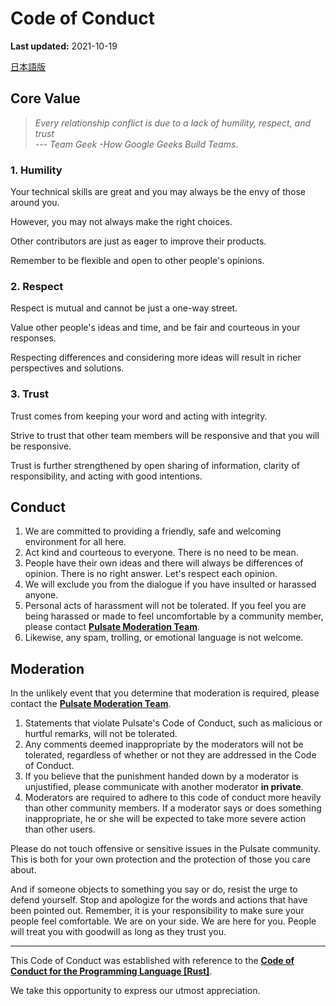 # Code of Conduct

**Last updated:** 2021-10-19

[日本語版](./.github/CODE_OF_CONDUCT_JA.md)

## Core Value

> *Every relationship conflict is due to a lack of humility, respect, and trust  
> --- Team Geek -How Google Geeks Build Teams*.

### 1. Humility

Your technical skills are great and you may always be the envy of those around you.

However, you may not always make the right choices.

Other contributors are just as eager to improve their products.

Remember to be flexible and open to other people's opinions.

### 2. Respect

Respect is mutual and cannot be just a one-way street.

Value other people's ideas and time, and be fair and courteous in your responses.

Respecting differences and considering more ideas will result in richer perspectives and solutions.

### 3. Trust

Trust comes from keeping your word and acting with integrity.

Strive to trust that other team members will be responsive and that you will be responsive.

Trust is further strengthened by open sharing of information, clarity of responsibility, and acting with good intentions.

## Conduct

1. We are committed to providing a friendly, safe and welcoming environment for all here.
2. Act kind and courteous to everyone. There is no need to be mean.
3. People have their own ideas and there will always be differences of opinion. There is no right answer. Let's respect each opinion.
4. We will exclude you from the dialogue if you have insulted or harassed anyone.
5. Personal acts of harassment will not be tolerated. If you feel you are being harassed or made to feel uncomfortable by a community member, please contact [**Pulsate Moderation Team**][mod-email].
6. Likewise, any spam, trolling, or emotional language is not welcome.

## Moderation

In the unlikely event that you determine that moderation is required, please contact the [**Pulsate Moderation Team**][mod-email].

1. Statements that violate Pulsate's Code of Conduct, such as malicious or hurtful remarks, will not be tolerated.
2. Any comments deemed inappropriate by the moderators will not be tolerated, regardless of whether or not they are addressed in the Code of Conduct.
3. If you believe that the punishment handed down by a moderator is unjustified, please communicate with another moderator **in private**.
4. Moderators are required to adhere to this code of conduct more heavily than other community members. If a moderator says or does something inappropriate, he or she will be expected to take more severe action than other users.

Please do not touch offensive or sensitive issues in the Pulsate community. This is both for your own protection and the protection of those you care about.

And if someone objects to something you say or do, resist the urge to defend yourself. Stop and apologize for the words and actions that have been pointed out. Remember, it is your responsibility to make sure your people feel comfortable. We are on your side. We are here for you. People will treat you with goodwill as long as they trust you.

----

This Code of Conduct was established with reference to the [**Code of Conduct for the Programming Language [Rust]**](https://www.rust-lang.org/ja/policies/code-of-conduct).

We take this opportunity to express our utmost appreciation.

[mod-email]: mailto:moderation@pulsate.dev

